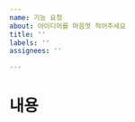 ```yaml
---
name: 기능 요청
about: 아이디어를 마음껏 적어주세요
title: ''
labels: ''
assignees: ''

---
```


<!-- 👋 안녕하세요! ✨새로운 기능✨을 제안해주신 아이디어에 감사드립니다. -->

# 내용
<!-- 어떤 기능인지 간단하게 작성해주세요 -->
<!-- 어떤 점에서 필요성을 느꼈는 지도 좋습니다. -->

